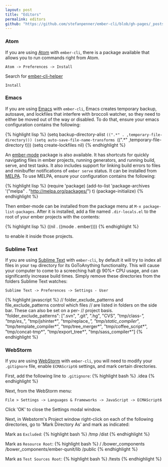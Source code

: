 ```yaml
---
layout: post
title: "Editors"
permalink: editors
github: "https://github.com/stefanpenner/ember-cli/blob/gh-pages/_posts/2013-04-02-editors.md"
---
```


### Atom

If you are using [Atom](https://atom.io) with `ember-cli`, there is a package available that allows you to run commands right from Atom.

`Atom -> Preferences -> Install`

Search for [ember-cli-helper](https://atom.io/packages/ember-cli-helper)

`Install`

### Emacs

If you are using [Emacs](https://www.gnu.org/software/emacs/) with `ember-cli`, Emacs creates temporary backup, autosave, and lockfiles that interfere with broccoli watcher, so they need to either be moved out of the way or disabled. To do that, ensure your emacs configuration contains the following:

{% highlight lisp %}
(setq backup-directory-alist `((".*" . ,temporary-file-directory)))
(setq auto-save-file-name-transforms `((".*" ,temporary-file-directory t)))
(setq create-lockfiles nil)
{% endhighlight %}

An [ember-mode](https://github.com/madnificent/ember-mode) package is also available. It has shortcuts for quickly navigating files in ember projects, running generators, and running build, serve, and test tasks. It also includes support for linking build errors to files and minibuffer notifications of `ember serve` status. It can be installed from [MELPA](http://melpa.org/). To use MELPA, ensure your configuration contains the following:

{% highlight lisp %}
(require 'package)
(add-to-list 'package-archives
             '("melpa" . "http://melpa.org/packages/") t)
(package-initialize)
{% endhighlight %}

Then ember-mode can be installed from the package menu at `M-x package-list-packages`. After it is installed, add a file named `.dir-locals.el` to the root of your ember projects with the contents:

{% highlight lisp %}
((nil . ((mode . ember))))
{% endhighlight %}

to enable it inside those projects.


### Sublime Text

If you are using [Sublime Text](http://www.sublimetext.com) with `ember-cli`, by default it will try to index all files in your `tmp` directory for its GoToAnything functionality.  This will cause your computer to come to a screeching halt @ 90%+ CPU usage, and can significantly increase build times.  Simply remove these directories from the folders Sublime Text watches:

`Sublime Text -> Preferences -> Settings - User`

{% highlight javascript %}
// folder_exclude_patterns and file_exclude_patterns control which files
// are listed in folders on the side bar. These can also be set on a per-
// project basis.
"folder_exclude_patterns": [".svn", ".git", ".hg", "CVS", "tmp/class-*", "tmp/es_*", "tmp/jshinter*", "tmp/replace_*", "tmp/static_compiler*", "tmp/template_compiler*", "tmp/tree_merger*", "tmp/coffee_script*", "tmp/concat-tmp*", "tmp/export_tree*", "tmp/sass_compiler*"]
{% endhighlight %}

### WebStorm
If you are using [WebStorm](https://www.jetbrains.com/webstorm/) with `ember-cli`, you will need to modify your `.gitignore` file, enable `ECMAScript6` settings, and mark certain directories.

First, add the following line to `.gitignore`:
{% highlight bash %}
.idea
{% endhighlight %}

Next, from the WebStorm menu:

`File > Settings -> Languages & Frameworks -> JavaScript -> ECMAScript6`

Click 'OK' to close the Settings modal window.  

Next, in Webstorm's Project window right-click on each of the following directories, go to 'Mark Directory As' and mark as indicated:

Mark as `Excluded`:
{% highlight bash %}
/tmp
/dist
{% endhighlight %}

Mark as `Resource Root`:
{% highlight bash %}
/
/bower_components
/bower_components/ember-qunit/lib
/public
{% endhighlight %}

Mark as `Test Sources Root`:
{% highlight bash %}
/tests
{% endhighlight %}
